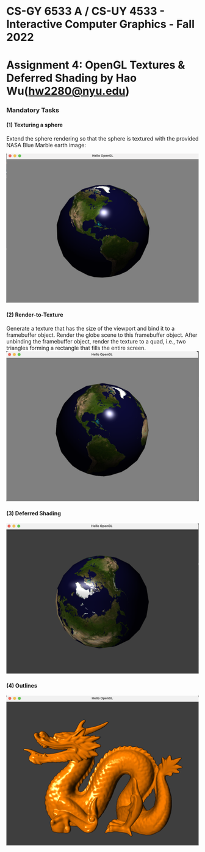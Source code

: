 # CS-GY 6533 A / CS-UY 4533 - Interactive Computer Graphics - Fall 2022

# Assignment 4: OpenGL Textures & Deferred Shading by Hao Wu(hw2280@nyu.edu)

### Mandatory Tasks

#### (1) Texturing a sphere

Extend the sphere rendering so that the sphere is textured with the provided NASA Blue Marble earth image:

![part1](./Images_for_README/part1.png)

#### (2) Render-to-Texture

Generate a texture that has the size of the viewport and bind it to a framebuffer object. Render the globe scene to this framebuffer object. After unbinding the framebuffer object, render the texture to a quad, i.e., two triangles forming a rectangle that fills the entire screen.
![part2](./Images_for_README/part2.png)

#### (3) Deferred Shading

![part2](./Images_for_README/part3.png)

#### (4) Outlines
![part2](./Images_for_README/part4.png)


